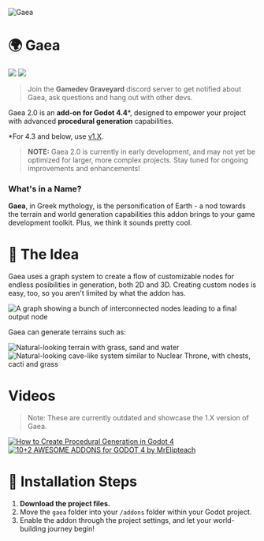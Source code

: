 ![Gaea](https://raw.githubusercontent.com/gaea-godot/gaea-docs/a81f21c78766012a823992dd1ac8feecd17f62a6/docs/logo.svg)

# 🌍 Gaea

[![](https://img.shields.io/badge/Docs-%239dbd4b?style=for-the-badge&logo=https%3A%2F%2Ffonts.googleapis.com%2Fcss2%3Ffamily%3DMaterial%2BSymbols%2BOutlined%3Aopsz%2Cwght%2CFILL%2CGRAD%4048%2C400%2C1%2C0&logoColor=white
)](https://gaea-godot.github.io/gaea-docs/#/) [![](https://img.shields.io/badge/-Gamedev%20Graveyard-5865f2?style=for-the-badge&logo=discord&labelColor=white)](https://discord.gg/V7UsX54V49)
> Join the **Gamedev Graveyard** discord server to get notified about Gaea, ask questions and hang out with other devs.


Gaea 2.0 is an **add-on for Godot 4.4**\*, designed to empower your project with advanced **procedural generation** capabilities.

*For 4.3 and below, use [v1.X](https://github.com/gaea-godot/gaea/tree/1.X).

> **NOTE:** Gaea 2.0 is currently in early development, and may not yet be optimized for larger, more complex projects. Stay tuned for ongoing improvements and enhancements!

### What's in a Name?

**Gaea**, in Greek mythology, is the personification of Earth - a nod towards the terrain and world generation capabilities this addon brings to your game development toolkit. Plus, we think it sounds pretty cool.

# 💫 The Idea

Gaea uses a graph system to create a flow of customizable nodes for endless posibilities in generation, both 2D and 3D. Creating custom nodes is easy, too, so you aren't limited by what the addon has.

![A graph showing a bunch of interconnected nodes leading to a final output node](https://github.com/gaea-godot/gaea-docs/blob/main/docs/2.0/assets/graph-system.png?raw=true)

Gaea can generate terrains such as:

![Natural-looking terrain with grass, sand and water](https://github.com/gaea-godot/gaea-docs/blob/main/docs/2.0/assets/terrain-showcase.png?raw=true)
![Natural-looking cave-like system similar to Nuclear Throne, with chests, cacti and grass](https://github.com/gaea-godot/gaea-docs/blob/main/docs/2.0/assets/nuclear-throne-style-showcase.png?raw=true)

# Videos
> Note: These are currently outdated and showcase the 1.X version of Gaea.

[![How to Create Procedural Generation in Godot 4](https://github.com/gaea-godot/gaea-docs/blob/main/docs/1.X/assets/devworm-thumbnail.jpg?raw=true)](https://youtu.be/oB1xsCcO9wI "How to Create Procedural Generation in Godot 4")
[![10+2 AWESOME ADDONS for GODOT 4 by MrElipteach](https://github.com/gaea-godot/gaea-docs/blob/main/docs/1.X/assets/mrelipteach-thumbnail.jpg?raw=true)](https://youtu.be/-FQNPCB7e3s?t=144&si=myv2OsGoLa7jiUfi "10+2 AWESOME ADDONS for GODOT 4 by MrElipteach")


# 🔧 Installation Steps

1. **Download the project files.**
2. Move the `gaea` folder into your `/addons` folder within your Godot project.
3. Enable the addon through the project settings, and let your world-building journey begin!
